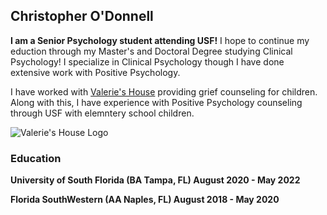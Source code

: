 ## Christopher O'Donnell

**I am a Senior Psychology student attending USF!** I hope to continue my eduction through my Master's and Doctoral Degree studying Clinical Psychology! I specialize in Clinical Psychology though I have done extensive work with Positive Psychology.

I have worked with [Valerie's House](https://valerieshouse.org) providing grief counseling for children. Along with this, I have experience with Positive Psychology counseling through USF with elemntery school children.

![Valerie's House Logo](https://cdn.discordapp.com/attachments/853040249839550475/971965250553401374/Valerieshouse.png)

### Education
**University of South Florida (BA Tampa, FL) August 2020 - May 2022**
 
**Florida SouthWestern (AA Naples, FL) August 2018 - May 2020**




